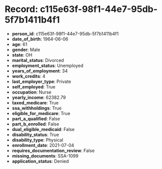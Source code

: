 # Record: c115e63f-98f1-44e7-95db-5f7b1411b4f1

- **person_id**: c115e63f-98f1-44e7-95db-5f7b1411b4f1
- **date_of_birth**: 1964-06-06
- **age**: 61
- **gender**: Male
- **state**: OH
- **marital_status**: Divorced
- **employment_status**: Unemployed
- **years_of_employment**: 34
- **work_credits**: 4
- **last_employer_type**: Private
- **self_employed**: True
- **occupation**: Nurse
- **yearly_income**: 62382.79
- **taxed_medicare**: True
- **ssa_withholdings**: True
- **eligible_for_medicare**: True
- **part_a_qualified**: False
- **part_b_enrolled**: False
- **dual_eligible_medicaid**: False
- **disability_status**: True
- **disability_type**: Physical
- **enrollment_date**: 2021-07-04
- **requires_documentation_review**: False
- **missing_documents**: SSA-1099
- **application_status**: Denied
